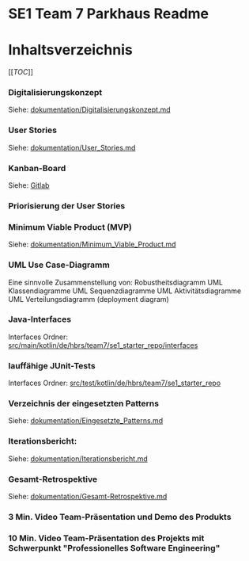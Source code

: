 SE1 Team 7 Parkhaus Readme
======
Inhaltsverzeichnis
======

[[_TOC_]]


### Digitalisierungskonzept

Siehe: [dokumentation/Digitalisierungskonzept.md](./dokumentation/Digitalisierungskonzept.md)

### User Stories

Siehe: [dokumentation/User_Stories.md](./dokumentation/User_Stories.md)

###  Kanban-Board

Siehe: [Gitlab](https://vm-2d21.inf.h-brs.de/mk_se1_ss21_Team_7/mk_se1_ss21_Team_7/-/boards)

###  Priorisierung der User Stories

###  Minimum Viable Product (MVP)

Siehe: [dokumentation/Minimum_Viable_Product.md](./dokumentation/Minimum_Viable_Product.md)

### UML Use Case-Diagramm

Eine sinnvolle Zusammenstellung von:
Robustheitsdiagramm
UML Klassendiagramme
UML Sequenzdiagramme
UML Aktivitätsdiagramme
UML Verteilungsdiagramm (deployment diagram)


### Java-Interfaces

Interfaces Ordner: [src/main/kotlin/de/hbrs/team7/se1_starter_repo/interfaces](./src/main/kotlin/de/hbrs/team7/se1_starter_repo/interfaces)

###  lauffähige JUnit-Tests

Interfaces Ordner: [src/test/kotlin/de/hbrs/team7/se1_starter_repo](./src/test/kotlin/de/hbrs/team7/se1_starter_repo)

###  Verzeichnis der eingesetzten Patterns

Siehe: [dokumentation/Eingesetzte_Patterns.md](./dokumentation/Eingesetzte_Patterns.md)


###  Iterationsbericht: 

Siehe: [dokumentation/Iterationsbericht.md](./dokumentation/Iterationsbericht.md)
  

###  Gesamt-Retrospektive

Siehe: [dokumentation/Gesamt-Retrospektive.md](./dokumentation/Gesamt-Retrospektive.md)

###  3 Min. Video Team-Präsentation und Demo des Produkts

###  10 Min. Video Team-Präsentation des Projekts mit Schwerpunkt "Professionelles Software Engineering"
